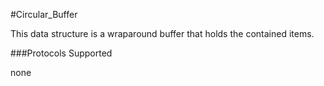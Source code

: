 #Circular_Buffer

This data structure is a wraparound buffer that holds the contained items. 

###Protocols Supported

none